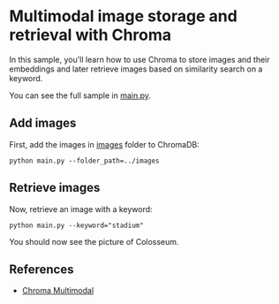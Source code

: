 # Multimodal image storage and retrieval with Chroma 

In this sample, you'll learn how to use Chroma to store images and their embeddings 
and later retrieve images based on similarity search on a keyword.

You can see the full sample in [main.py](main.py).

## Add images

First, add the images in [images](../images) folder to ChromaDB:

```shell
python main.py --folder_path=../images
```

## Retrieve images

Now, retrieve an image with a keyword:

```shell
python main.py --keyword="stadium"
```

You should now see the picture of Colosseum.


## References

* [Chroma Multimodal](https://docs.trychroma.com/guides/multimodal)
